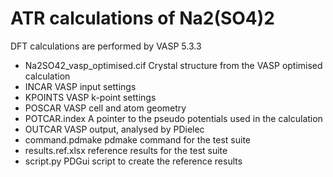 # ATR calculations of Na2(SO4)2

DFT calculations are performed by VASP 5.3.3

- Na2SO42_vasp_optimised.cif	Crystal structure from the VASP optimised calculation
- INCAR				VASP input settings
- KPOINTS			VASP k-point settings
- POSCAR			VASP cell and atom geometry
- POTCAR.index			A pointer to the pseudo potentials used in the calculation
- OUTCAR			VASP output, analysed by PDielec
- command.pdmake		pdmake command for the test suite
- results.ref.xlsx		reference results for the test suite
- script.py			PDGui script to create the reference results
